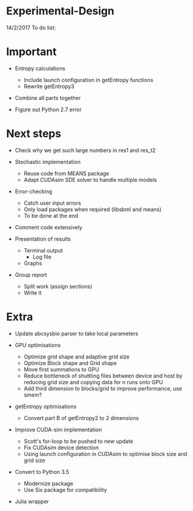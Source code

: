 # Experimental-Design

14/2/2017
To do list:

# Important
  
- Entropy calculations
  - Include launch configuration in getEntropy functions
  - Rewrite getEntropy3
  
- Combine all parts together

- Figure out Python 2.7 error

# Next steps

- Check why we get such large numbers in res1 and res_t2

- Stochastic implementation
  - Reuse code from MEANS package
  - Adapt CUDAsim SDE solver to handle multiple models

- Error-checking
  - Catch user input errors
  - Only load packages when required (libsbml and means)
  - To be done at the end
  
- Comment code extensively

- Presentation of results
  - Terminal output
    - Log file
  - Graphs

- Group report
  - Split work (assign sections)
  - Write it
  
# Extra

- Update abcsysbio parser to take local parameters
  
- GPU optimisations
  - Optimize grid shape and adaptive grid size
  - Optimize Block shape and Grid shape
  - Move first summations to GPU
  - Reduce bottleneck of shuttling files between device and host by reducing grid size and copying data for n runs onto GPU
  - Add third dimension to blocks/grid to improve performance, use smem?
  
- getEntropy optimisations
  - Convert part B of getEntropy2 to 2 dimensions

- Improve CUDA-sim implementation
  - Scott's for-loop to be pushed to new update
  - Fix CUDAsim device detection
  - Using launch configuration in CUDAsim to optimise block size and grid size
  
- Convert to Python 3.5
  - Modernize package
  - Use Six package for compatibility

- Julia wrapper
